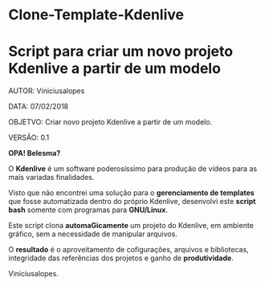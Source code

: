 # Clone-Template-Kdenlive
# Script para criar um novo projeto Kdenlive a partir de um modelo

AUTOR: Viniciusalopes

DATA: 07/02/2018

OBJETVO: Criar novo projeto Kdenlive a partir de um modelo.

VERSÃO: 0.1

<b>OPA! Belesma?</b>

O <b>Kdenlive</b> é um software poderosíssimo para produção de vídeos para as mais variadas finalidades.

Visto que não encontrei uma solução para o <b>gerenciamento de templates</b> que fosse automatizada dentro do próprio Kdenlive,
desenvolvi este <b>script bash</b> somente com programas para <b>GNU/Linux</b>.

Este script clona <b>automaGicamente</b> um projeto do Kdenlive, em ambiente gráfico, sem a necessidade de manipular arquivos.

O <b>resultado</b> é o aproveitamento de cofigurações, arquivos e bibliotecas, integridade das referências dos projetos e ganho de <b>produtividade</b>.

Viniciusalopes.
